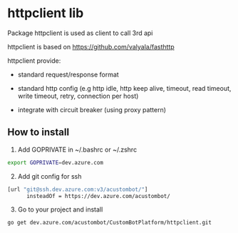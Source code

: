 # httpclient lib

Package httpclient is used as client to call 3rd api

httpclient is based on https://github.com/valyala/fasthttp

httpclient provide:

+ standard request/response format

+ standard http config (e.g http idle, http keep alive, timeout, read timeout, write timeout, retry, connection per host)

+ integrate with circuit breaker (using proxy pattern)

## How to install

1. Add GOPRIVATE in ~/.bashrc or ~/.zshrc

```bash
export GOPRIVATE=dev.azure.com
```
2. Add git config for ssh

```bash
[url "git@ssh.dev.azure.com:v3/acustombot/"]
	  insteadOf = https://dev.azure.com/acustombot/
```

3. Go to your project and install 

```bash
go get dev.azure.com/acustombot/CustomBotPlatform/httpclient.git
```